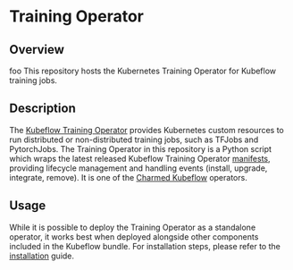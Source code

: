 # Training Operator

## Overview
foo
This repository hosts the Kubernetes Training Operator for Kubeflow training jobs.

## Description

The [Kubeflow Training Operator][1] provides Kubernetes custom resources to run distributed or
non-distributed training jobs, such as TFJobs and PytorchJobs. The Training Operator in this
repository is a Python script which wraps the latest released Kubeflow Training Operator
[manifests][2], providing lifecycle management and handling events (install, upgrade, integrate,
remove). It is one of the [Charmed Kubeflow][3] operators.

## Usage

While it is possible to deploy the Training Operator as a standalone operator, it works best when
deployed alongside other components included in the Kubeflow bundle. For installation steps, please
refer to the [installation][4] guide.

[1]: https://www.kubeflow.org/docs/components/training/
[2]: https://github.com/kubeflow/manifests/tree/master/apps/training-operator
[3]: https://github.com/canonical/bundle-kubeflow
[4]: https://charmed-kubeflow.io/docs/install
